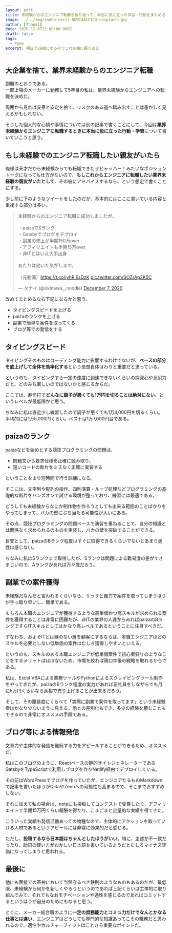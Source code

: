 ```yaml
---
layout: post
title: 未経験からのエンジニア転職を振り返って、本当に役に立った学習・行動をまとめる
image: ../../img/sneha-cecil-NOWC4AtCIC4-unsplash.jpg
author: [Thanai]
date: 2020-12-8T12:00:00.000Z
draft: false
tags:
  - Poem
excerpt: 明日で29歳になるのでこれを機に振り返る
---
```


<!-- prettier-ignore-start -->

## 大企業を捨て、業界未経験からのエンジニア転職

副題のとおりである。  
一部上場のメーカーに勤務して5年目の私は、業界未経験からエンジニアへの転職を決めた。

周囲から見れば安泰と安定を捨て、リスクのある道へ踏み出すことは愚かしく見えるかもしれない。

そうした個人的な心情や事情については別の記事で書くことにして、今回は**業界未経験からエンジニアに転職するときに本当に役に立った行動・学習**について書いていこうと思う。

## もし未経験でのエンジニア転職したい親友がいたら

俺様は天才だから未経験からでも転職できたぜヒャッハー！みたいなポジショントークになっても仕方がないので、**もしこれからエンジニアに転職したい業界未経験の親友がいたとして**、その彼にアドバイスするなら、という想定で書くことにする。

少し前に下のようなツイートをしたのだが、基本的にはここに書いている内容と重複する部分は多い。

<blockquote class="twitter-tweet"><p lang="ja" dir="ltr">未経験からのエンジニア転職に成功しましたが、<br><br>・paizaでSランク<br>・Gatsbyでブログをデプロイ<br>・副業の売上が半期150万over<br>・アフィリエイトも半期15万over<br>・非ITとはいえ大手出身<br><br>あたりは効いた気がします。<br><br>（元動画）<a href="https://t.co/jvhRiEsDzK">https://t.co/jvhRiEsDzK</a> <a href="https://t.co/SOZrAp3K5C">pic.twitter.com/SOZrAp3K5C</a></p>&mdash; タナイ (@okinawa__noodle) <a href="https://twitter.com/okinawa__noodle/status/1335781303489163266?ref_src=twsrc%5Etfw">December 7, 2020</a></blockquote>

改めてまとめるなら下記になるかと思う。

- タイピングスピードを上げる
- paizaのランクを上げる
- 副業で簡単な案件を取ってくる
- ブログ等での発信をする

## タイピングスピード

タイピングそのものはコーディング能力に影響するわけでないが、**ベースの部分を底上げして全体を効率化する**という思想自体はわりと重要だと思っている。

というのも、タイピングすら一定の速度に到達できないくらいの探究心や忍耐力だと、どのみち厳しいのではないかと感じるからだ。

ここでは、寿司打で**どんなに調子が悪くても1万円を切ることは絶対にない**、というレベルが最低限かと思う。

ちなみに私は直近少し練習したので調子が悪くても1万4,000円を切るくらい。平均的には1万5,000円くらい。ベストは1万7,000円台である。

## paizaのランク

paizaなどを始めとする競技プログラミングの問題は、

- 問題文から要求仕様を正確に読み取り、
- 短いコードの断片をミスなく正確に実装する

ということをより短時間で行う訓練になる。

そこには、文字列や配列の操作、四則演算・ループ処理などプログラミングの基礎的な断片をハンズオンで試せる環境が整っており、練習には最適である。

どうしても未経験からなにか制作物を作ろうとしても出来る範囲のことばかりをやってしまって、バカの壁にぶち当たる可能性が大いにある。

その点、競技プログラミングの問題ベースで演習を重ねることで、自分の知識とは関係なく求められるのものを実装し、バカの壁を突破することができる。

目安として、paizaのBランク程度はすぐに取得できるくらいでないとあまり適性は感じない。

ちなみに私はSランクまで取得したが、Sランクは問題による難易度の差がすさまじいので、Aランクがあれば万々歳だろう。

## 副業での案件獲得

未経験だなんだと言われるくらいなら、サッサと自力で案件を取ってしまうほうが手っ取り早いし、簡単である。

もちろん本職のエンジニアが獲得するような高単価かつ高スキルが求められる案件を獲得することは非常に困難だが、非ITの業界の人達からみればpaizaのBランクですらITスキルとしてはかなり高レベルであるということに注目すべきだ。

すなわち、およそITとは縁のない層を顧客にするならば、本職エンジニアほどのスキルを必要としない低単価の案件はむしろ獲得しやすいといえる。

というのも、スキルのある本職エンジニアが低単価案件で初心者狩りのようなことをするメリットはほぼないため、市場を絞れば鶏口牛後の戦略を取れるからである。

私は、Excel VBAによる業務ツールやPythonによるスクレイピングツール制作をやってきたが、paizaのBランク程度の実力があれば正社員をしながらでも月に5万円くらいなら余裕で売り上げることが出来るだろう。

そして、その難易度にくらべて「実際に副業で案件を取ってます」という未経験者はかなり少ないように見える。他との差別化もでき、多少の経験を積むこともできるので非常にオススメの手段である。

## ブログ等による情報発信

文章力や主体的な発信を継続する力をアピールすることができるため、オススメだ。

私はこのブログのように、Reactベースの静的サイトジェネレーターであるGatsbyをTypeScriptで利用しブログを作りNetlify経由でデプロイしている。

その前はWordPressでブログを作っていたが、エンジニアたるものMarkdownで記事を書いたほうがQiitaやZennへの可搬性も高まるので、そこまでおすすめしない。

それに加えて私の場合は、noteにも投稿してコンテストで受賞したり、アフィリエイトで半期15万円くらい報酬を得たり、こまごまと定量的な実績を得てきた。

こういった実績も発信活動あっての物種なので、主体的にアクションを取っていける人材であるというアピールには非常に効果的だと感じる。

ただし、**投稿するなら日本語はちゃんとしたほうがいい**。特に、主述が不一致だったり、助詞の使い方がおかしい日本語を書いているようだとむしろマイナス評価になってしまうと思われる。


## 最後に

他にも面接での答弁において当然守るべき鉄則のようなものもあるのだが、最低限、未経験から何かを新しくやろうというのであれば上記くらいは主体的に取り組んでみて、それでもなおモチベーションや適性を感じるのであればコミットするというほうが自分のためにもなると思う。

とくに、メーカー総合職のように**一定の庶務能力とコミュ力だけでなんとかなる仕事とは違い**、エンジニアはどうしても専門的な知識あってこその職務だと思われるので、適性やカルチャーフィットはことさら重要なポイントだ。

<!-- prettier-ignore-end -->
